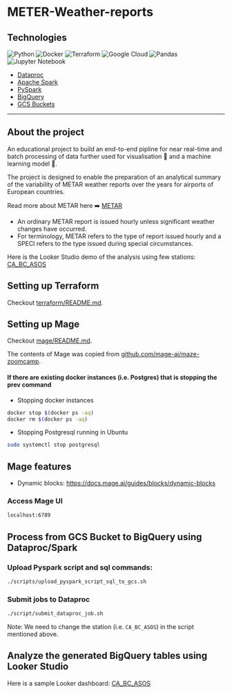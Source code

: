 # METER-Weather-reports

## Technologies

![Python](https://img.shields.io/badge/python-3670A0?style=for-the-badge&logo=python&logoColor=ffdd54)
![Docker](https://img.shields.io/badge/docker-%230db7ed.svg?style=for-the-badge&logo=docker&logoColor=white)
![Terraform](https://img.shields.io/badge/terraform-%235835CC.svg?style=for-the-badge&logo=terraform&logoColor=white)
![Google Cloud](https://img.shields.io/badge/GoogleCloud-%234285F4.svg?style=for-the-badge&logo=google-cloud&logoColor=white)
![Pandas](https://img.shields.io/badge/pandas-%23150458.svg?style=for-the-badge&logo=pandas&logoColor=white)
![Jupyter Notebook](https://img.shields.io/badge/jupyter-%23FA0F00.svg?style=for-the-badge&logo=jupyter&logoColor=white)

- [Dataproc](https://cloud.google.com/dataproc)
- [Apache Spark](https://spark.apache.org/)
- [PySpark](https://spark.apache.org/docs/latest/api/python/)
- [BigQuery](https://cloud.google.com/bigquery)
- [GCS Buckets](https://cloud.google.com/storage)

---

## About the project

An educational project to build an end-to-end pipline for near real-time and batch processing of data further used for visualisation 👀 and a machine learning model 🧠.

The project is designed to enable the preparation of an analytical summary of the variability of METAR weather reports over the years for airports of European countries. 

Read more about METAR here ➡️ [METAR](https://www.dronepilotgroundschool.com/reading-aviation-routine-weather-metar-report/)
- An ordinary METAR report is issued hourly unless significant weather changes have occurred.
- For terminology, METAR refers to the type of report issued hourly and a SPECI refers to the type issued during special circumstances.


Here is the Looker Studio demo of the analysis using few stations: [CA_BC_ASOS](https://lookerstudio.google.com/reporting/cc8b1182-bd9e-49c1-9e38-d0feffd0cd0d)


## Setting up Terraform
Checkout [terraform/README.md](terraform/README.md).

## Setting up Mage

Checkout [mage/README.md](mage/README.md).

The contents of Mage was copied from [github.com/mage-ai/maze-zoomcamp](https://github.com/mage-ai/mage-zoomcamp).

#### If there are existing docker instances (i.e. Postgres) that is stopping the prev command
- Stopping docker instances
```bash
docker stop $(docker ps -aq)
docker rm $(docker ps -aq)
```
- Stopping Postgresql running in Ubuntu
```bash
sudo systemctl stop postgresql
```

## Mage features
- Dynamic blocks: https://docs.mage.ai/guides/blocks/dynamic-blocks

### Access Mage UI
```bash
localhost:6789
```


## Process from GCS Bucket to BigQuery using Dataproc/Spark

### Upload Pyspark script and sql commands:
```bash
./scripts/upload_pyspark_script_sql_to_gcs.sh
```
### Submit jobs to Dataproc
```bash
./script/submit_dataproc_job.sh
```
Note: We need to change the station (i.e. `CA_BC_ASOS`) in the script mentioned above.

## Analyze the generated BigQuery tables using Looker Studio
Here is a sample Looker dashboard: [CA_BC_ASOS](https://lookerstudio.google.com/reporting/cc8b1182-bd9e-49c1-9e38-d0feffd0cd0d)
